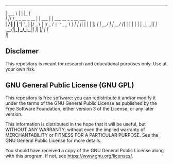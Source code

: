 ______                 _        _____                    
| ___ \               | |      |_   _|                   
| |_/ /   _ _ __ _ __ | | ___    | | ___  __ _ _ __ ___  
|  __/ | | | '__| '_ \| |/ _ \   | |/ _ \/ _` | '_ ` _ \ 
| |  | |_| | |  | |_) | |  __/   | |  __/ (_| | | | | | |
\_|   \__,_|_|  | .__/|_|\___|   \_/\___|\__,_|_| |_| |_|
                | |                                      
                |_|                                      
                
## Disclamer

This repository is meant for research and educational purposes only. Use at your own risk. 


## GNU General Public License (GNU GPL)

This repository is free software: you can redistribute it and/or modify
it under the terms of the GNU General Public License as published by
the Free Software Foundation, either version 3 of the License, or 
any later version.

This information is distributed in the hope that it will be useful,
but WITHOUT ANY WARRANTY; without even the implied warranty of
MERCHANTABILITY or FITNESS FOR A PARTICULAR PURPOSE.  See the
GNU General Public License for more details.

You should have received a copy of the GNU General Public License
along with this program.  If not, see <https://www.gnu.org/licenses/>.

